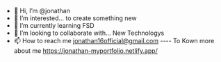 - 👋 Hi, I’m @jonathan
- 👀 I’m interested... to create something new
- 🌱 I’m currently learning FSD
- 💞️ I’m looking to collaborate with... New Technologys
- 📫 How to reach me jonathan16official@gmail.com
---- To Kown more about me https://jonathan-myportfolio.netlify.app/

<!---
jona1612/jona1612 is a ✨ special ✨ repository because its `README.md` (this file) appears on your GitHub profile.
You can click the Preview link to take a look at your changes.
--->
